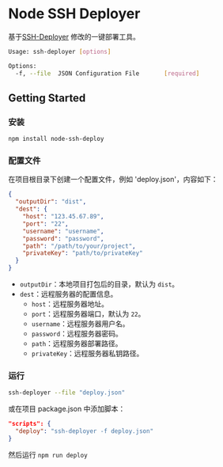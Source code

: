# Node SSH Deployer

基于[SSH-Deployer](https://github.com/barend-erasmus/ssh-deployer/tree/master) 修改的一键部署工具。

```bash
Usage: ssh-deployer [options]

Options:
  -f, --file  JSON Configuration File       [required]
```

## Getting Started

### 安装

```bash
npm install node-ssh-deploy
```

### 配置文件

在项目根目录下创建一个配置文件，例如 'deploy.json'，内容如下：

```json
{
  "outputDir": "dist",
  "dest": {
    "host": "123.45.67.89",
    "port": "22",
    "username": "username",
    "password": "password",
    "path": "/path/to/your/project",
    "privateKey": "path/to/privateKey"
  }
}
```

- `outputDir`：本地项目打包后的目录，默认为 `dist`。
- `dest`：远程服务器的配置信息。
  - `host`：远程服务器地址。
  - `port`：远程服务器端口，默认为 `22`。
  - `username`：远程服务器用户名。
  - `password`：远程服务器密码。
  - `path`：远程服务器部署路径。
  - `privateKey`：远程服务器私钥路径。

### 运行

```bash
ssh-deployer --file "deploy.json"
```

或在项目 package.json 中添加脚本：

```json
"scripts": {
  "deploy": "ssh-deployer -f deploy.json"
}
```

然后运行 `npm run deploy`
